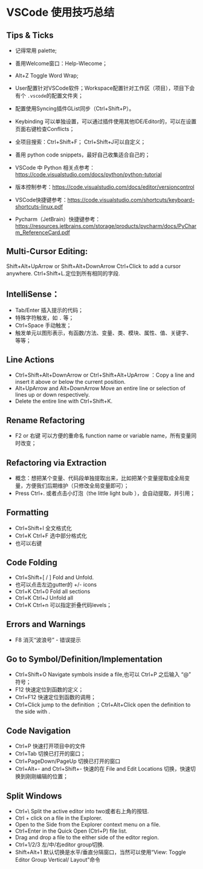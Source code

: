 # VSCode 使用技巧总结

## Tips & Ticks

- 记得常用 palette;

- 善用Welcome窗口：Help-Wlecome；

- Alt+Z Toggle Word Wrap;

- User配置针对VSCode软件；Workspace配置针对工作区（项目），项目下会有个 `.vscode`的配置文件夹；

- 配置使用Syncing插件GList同步（Ctrl+Shift+P）。

- Keybinding 可以单独设置，可以通过插件使用其他IDE/Editor的，可以在设置页面右键检查Conflicts；

- 全项目搜索：Ctrl+Shift+F； Ctrl+Shift+J可以自定义；

- 善用 python code snippets，最好自己收集适合自己的；

- VSCode 中 Python 相关点参考：https://code.visualstudio.com/docs/python/python-tutorial

- 版本控制参考：https://code.visualstudio.com/docs/editor/versioncontrol

- VSCode快捷键参考：https://code.visualstudio.com/shortcuts/keyboard-shortcuts-linux.pdf

- Pycharm（JetBrain）快捷键参考：https://resources.jetbrains.com/storage/products/pycharm/docs/PyCharm_ReferenceCard.pdf

## Multi-Cursor Editing:

Shift+Alt+UpArrow or Shift+Alt+DownArrow
Ctrl+Click to add a cursor anywhere.
Ctrl+Shift+L.定位到所有相同的字段.

## IntelliSense：

- Tab/Enter 插入提示的代码；
- 特殊字符触发，如 `.` 等；
- Ctrl+Space 手动触发；
- 触发单元以图形表示，有函数/方法、变量、类、模块、属性、值、关键字、等等；

## Line Actions

- Ctrl+Shift+Alt+DownArrow or Ctrl+Shift+Alt+UpArrow ：Copy a line and insert it above or below the current position.
- Alt+UpArrow and Alt+DownArrow Move an entire line or selection of lines up or down respectively.
- Delete the entire line with Ctrl+Shift+K.

## Rename Refactoring

- F2 or 右键 可以方便的重命名 function name or variable name，所有变量同时改变；

## Refactoring via Extraction

- 概念：想把某个变量、代码段单独提取出来，比如把某个变量提取成全局变量，方便我们后期维护（只修改全局变量即可）；
- Press Ctrl+. 或者点击小灯泡（the little light bulb ），会自动提取，并引用；

## Formatting

- Ctrl+Shift+I 全文格式化
- Ctrl+K Ctrl+F 选中部分格式化
- 也可以右键

## Code Folding

- Ctrl+Shift+[ / ] Fold and Unfold.
- 也可以点击左边gutter的 +/- icons
- Ctrl+K Ctrl+0 Fold all sections
- Ctrl+K Ctrl+J Unfold all
- Ctrl+K Ctrl+n 可以指定折叠代码levels；

## Errors and Warnings

- F8 消灭“波浪号” - 错误提示

## Go to Symbol/Definition/Implementation

- Ctrl+Shift+O Navigate symbols inside a file,也可以 Ctrl+P 之后输入 “@” 符号；
- F12 快速定位到函数的定义；
- Ctrl+F12 快速定位到函数的调用；
- Ctrl+Click jump to the definition ；Ctrl+Alt+Click open the definition to the side with .

## Code Navigation

- Ctrl+P 快速打开项目中的文件
- Ctrl+Tab 切换已打开的窗口；
- Ctrl+PageDown/PageUp 切换已打开的窗口
- Ctrl+Alt+- and Ctrl+Shift+- 快速的在 File and Edit Locations 切换，快速切换到刚刚编辑的位置；


## Split Windows

- Ctrl+\ Split the active editor into two或者右上角的按钮.
- Ctrl + click on a file in the Explorer.
- Open to the Side from the Explorer context menu on a file.
- Ctrl+Enter in the Quick Open (Ctrl+P) file list.
- Drag and drop a file to the either side of the editor region.
- Ctrl+1/2/3 左/中/右editor group切换.
- Shift+Alt+1 默认切换是水平/垂直分隔窗口，当然可以使用“View: Toggle Editor Group Vertical/ Layout”命令

